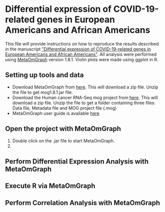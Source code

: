 # Differential expression of COVID-19-related genes in European Americans and African Americans
This file will provide instructions on how to reproduce the results described in the manuscript ["Differential expression of COVID-19-related genes in European Americans and African Americans"]().
All analysis were performed using [MetaOmGraph](https://github.com/urmi-21/MetaOmGraph) version 1.8.1. Violin plots were made using ggplot in R.

## Setting up tools and data
* Download MetaOmGraph from [here](http://metnetweb.gdcb.iastate.edu/MetNet_MetaOmGraph.htm). This will download a zip file. Unzip the file to get mog1.8.1.jar file.
* Download the Human cancer RNA-Seq mog project from [here](http://metnetweb.gdcb.iastate.edu/MetNet_MetaOmGraph.htm). This will download a zip file. Unzip the file to get a folder containing three files: Data file, Metadata file and MOG project file (.mog)
* MetaOmGraph user guide is available [here](https://github.com/urmi-21/MetaOmGraph/tree/master/manual)

## Open the project with MetaOmGraph
1. Double click on the .jar file to start MetaOmGraph.
2. 

## Perform Differential Expression Analysis with MetaOmGraph


## Execute R via MetaOmGraph


## Perform Correlation Analysis with MetaOmGraph
